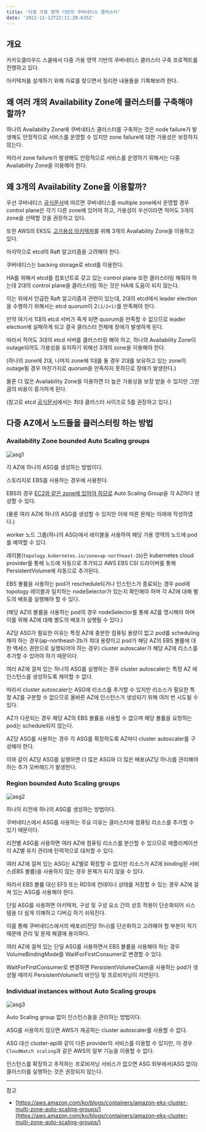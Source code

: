 ```yaml
---
title: '다중 가용 영역 기반의 쿠버네티스 클러스터'
date: '2022-11-12T22:11:20.635Z'
---
```


## 개요

카카오클라우드 스쿨에서 다중 가용 영역 기반의 쿠버네티스 클러스터 구축 프로젝트를 진행하고 있다.

아키텍처를 설계하기 위해 자료를 찾으면서 정리한 내용들을 기록해보려 한다.

## 왜 여러 개의 Availability Zone에 클러스터를 구축해야 할까?

하나의 Availability Zone에 쿠버네티스 클러스터를 구축하는 것은 node failure가 발생해도 안정적으로 서비스를 운영할 수 있지만 zone failure에 대한 가용성은 보장하지 않는다.

따라서 zone failure가 발생해도 안정적으로 서비스를 운영하기 위해서는 다중 Availability Zone을 이용해야 한다.

## 왜 3개의 Availability Zone을 이용할까?

우선 쿠버네티스 [공식문서](https://kubernetes.io/docs/setup/best-practices/multiple-zones/)에 따르면 쿠버네티스를 multiple zone에서 운영할 경우 control plane은 각기 다른 zone에 있어야 하고, 가용성이 우선이라면 적어도 3개의 zone을 선택할 것을 권장하고 있다.

또한 AWS의 EKS도 [고가용성 아키텍처](https://aws.amazon.com/ko/quickstart/architecture/amazon-eks/)를 위해 3개의 Availability Zone을 이용하고 있다.

마지막으로 etcd의 Raft 알고리즘을 고려해야 한다.

쿠버네티스는 backing storage로 etcd를 이용한다.

HA를 위해서 etcd를 컴포넌트로 갖고 있는 control plane 또한 클러스터링 해줘야 하는데 2대의 control plane을 클러스터링 하는 것은 HA에 도움이 되지 않는다.

이는 위에서 언급한 Raft 알고리즘과 관련이 있는데, 2대의 etcd에서 leader election을 수행하기 위해서는 etcd quorum이 2`(2/2+1)`를 만족해야 한다.

만약 여기서 1대의 etcd 서버가 죽게 되면 quorum을 만족할 수 없으므로 leader election에 실패하게 되고 결국 클러스터 전체에 장애가 발생하게 된다.

따라서 적어도 3대의 etcd 서버를 클러스터링 해야 하고, 하나의 Availability Zone이 outage되어도 가용성을 유지하기 위해선 3개의 zone을 이용해야 한다.

(하나의 zone에 2대, 나머지 zone에 1대를 둘 경우 2대를 보유하고 있는 zone이 outage될 경우 마찬가지로 quorum을 만족하지 못하므로 장애가 발생한다.)

물론 더 많은 Availability Zone을 이용하면 더 높은 가용성을 보장 받을 수 있지만 그만큼의 비용이 증가하게 된다.

(참고로 etcd [공식문서](https://etcd.io/docs/v3.5/faq/#what-is-maximum-cluster-size)에서는 최대 클러스터 사이즈로 5를 권장하고 있다.)

## 다중 AZ에서 노드들을 클러스터링 하는 방법

### Availability Zone bounded Auto Scaling groups

![asg1](https://user-images.githubusercontent.com/59433441/201475612-e1a3937e-ba16-48d4-823c-a0246e1b99b3.png)

각 AZ에 하나의 ASG를 생성하는 방법이다.

스토리지로 EBS를 사용하는 경우에 사용한다.

EBS의 경우 [EC2와 같은 zone에 있어야 하므로](https://docs.aws.amazon.com/AWSEC2/latest/UserGuide/ebs-volumes.html) Auto Scaling Group을 각 AZ마다 생성할 수 있다.

(물론 여러 AZ에 하나의 ASG를 생성할 수 있지만 이에 따른 문제는 아래에 작성하였다.)

worker 노드 그룹(하나의 ASG)에서 레이블을 사용하여 해당 가용 영역의 노드에 pod를 예약할 수 있다.

레이블(`topology.kubernetes.io/zone=ap-northeast-2b`)은 kubernetes cloud provider를 통해 노드에 자동으로 추가되고 AWS EBS CSI 드라이버를 통해 PersistentVolume에 자동으로 추가된다.

EBS 볼륨을 사용하는 pod가 reschedule되거나 인스턴스가 종료되는 경우 pod에 topology 레이블과 일치하는 nodeSelector가 있는지 확인해야 하며 각 AZ에 대해 별도의 배포를 실행해야 할 수 있다.

(해당 AZ의 볼륨을 사용하는 pod의 경우 nodeSelector를 통해 AZ를 명시해야 하며 이를 위해 AZ에 대해 별도의 배포가 실행될 수 있다.)

AZ당 ASG가 필요한 이유는 특정 AZ에 충분한 컴퓨팅 용량이 없고 pod를 scheduling 해야 하는 경우(ap-northeast-2b가 최대 용량이고 pod가 해당 AZ의 EBS 볼륨에 대한 액세스 권한으로 실행되어야 하는 경우) cluster autoscaler가 해당 AZ에 리소스를 추가할 수 있어야 하기 때문이다.

여러 AZ에 걸쳐 있는 하나의 ASG를 실행하는 경우 cluster autoscaler는 특정 AZ 에 인스턴스를 생성하도록 제어할 수 없다.

따라서 cluster autoscaler는 ASG에 리소스를 추가할 수 있지만 리소스가 필요한 특정 AZ를 구분할 수 없으므로 올바른 AZ에 인스턴스가 생성되기 위해 여러 번 시도될 수 있다.

AZ가 다운되는 경우 해당 AZ의 EBS 볼륨을 사용할 수 없으며 해당 볼륨을 요청하는 pod는 schedule되지 않는다.

AZ당 ASG를 사용하는 경우 각 ASG를 확장하도록 AZ마다 cluster autoscaler를 구성해야 한다.

이와 같이 AZ당 ASG를 실행하면 더 많은 ASG와 더 많은 배포(AZ당 하나)를 관리해야 하는 추가 오버헤드가 발생한다.

### Region bounded Auto Scaling groups

![asg2](https://user-images.githubusercontent.com/59433441/201475622-ad4682b4-a4d5-45dd-9356-2e99aab6dc70.png)

하나의 리전에 하나의 ASG를 생성하는 방법이다.

쿠버네티스에서 ASG를 사용하는 주요 이유는 클러스터에 컴퓨팅 리소스를 추가할 수 있기 때문이다.

리전별 ASG를 사용하면 여러 AZ에 컴퓨팅 리소스를 분산할 수 있으므로 애플리케이션이 AZ별 유지 관리에 탄력적으로 대처할 수 있다.

여러 AZ에 걸쳐 있는 ASG는 AZ별로 확장할 수 없지만 리소스가 AZ에 binding된 서비스(EBS 볼륨)을 사용하지 않는 경우 문제가 되지 않을 수 있다.

따라서 EBS 볼륨 대신 EFS 또는 RDS에 컨테이너 상태를 저장할 수 있는 경우 AZ에 걸쳐 있는 ASG를 사용해야 한다.

단일 ASG를 사용하면 아키텍처, 구성 및 구성 요소 간의 상호 작용이 단순화되어 시스템을 더 쉽게 이해하고 디버깅 하기 쉬워진다.

이를 통해 쿠버네티스에서의 배포(리전당 하나)를 단순화하고 고려해야 할 부분이 적기 때문에 관리 및 문제 해결에 용이하다.

여러 AZ에 걸쳐 있는 단일 ASG를 사용하면서 EBS 볼륨을 사용해야 하는 경우 VolumeBindingMode를 WaitForFirstConsumer로 변경할 수 있다.

WaitForFirstConsumer로 변경하면 PersistentVolumeClaim을 사용하는 pod가 생성될 때까지 PersistentVolume의 바인딩 및 프로비저닝이 지연된다.

### Individual instances without Auto Scaling groups

![asg3](https://user-images.githubusercontent.com/59433441/201475625-4ea982d7-c26a-4813-a2ea-0923ac25bbe5.png)

Auto Scaling group 없이 인스턴스들을 관리하는 방법이다.

ASG를 사용하지 않으면 AWS가 제공하는 cluster autoscaler를 사용할 수 없다.

ASG 대신 cluster-api와 같이 다른 provider의 서비스를 이용할 수 있지만, 이 경우 `CloudWatch scaling`과 같은 AWS의 일부 기능을 이용할 수 없다.

인스턴스를 확장하고 추적하는 프로비저닝 서비스가 없으면 ASG 외부에서(ASG 없이) 클러스터를 실행하는 것은 권장되지 않는다.

---

참고

- [https://aws.amazon.com/ko/blogs/containers/amazon-eks-cluster-multi-zone-auto-scaling-groups/](https://aws.amazon.com/ko/blogs/containers/amazon-eks-cluster-multi-zone-auto-scaling-groups/)
